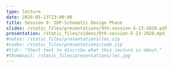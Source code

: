 ```yaml
---
type: lecture
date: 2020-05-13T13:00:00
title: Session 9- IDP-Schematic Design Phase
slides: /static_files/presentations/9th-session-5-13-2020.pdf
presentation: /static_files/videos/9th-session-5-13-2020.mp4
#notes: /static_files/presentations/lec.zip
#codes: /static_files/presentations/code.zip
#tldr: "Short text to discribe what this lecture is about."
#thumbnail: /static_files/presentations/lec.jpg
---
```

